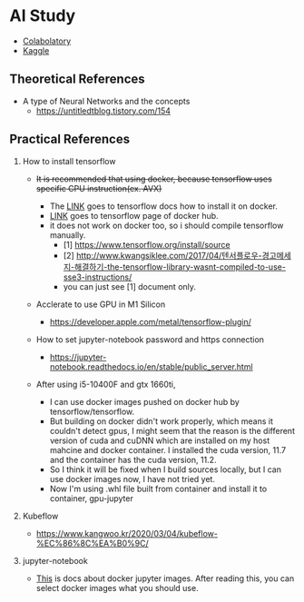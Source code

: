 # AI Study
* [Colabolatory](https://research.google.com/colaboratory)
* [Kaggle](https://www.kaggle.com)

## Theoretical References
* A type of Neural Networks and the concepts
    - https://untitledtblog.tistory.com/154

## Practical References
1) How to install tensorflow
    - ~~It is recommended that using docker, because tensorflow uses specific CPU instruction(ex. AVX)~~
        * The [LINK](https://www.tensorflow.org/install/docker) goes to tensorflow docs how to install it on docker.
        * [LINK](https://hub.docker.com/r/tensorflow/tensorflow) goes to tensorflow page of docker hub.

        - it does not work on docker too, so i should compile tensorflow manually.
            - [1] https://www.tensorflow.org/install/source
            - [2] http://www.kwangsiklee.com/2017/04/텐서플로우-경고메세지-해결하기-the-tensorflow-library-wasnt-compiled-to-use-sse3-instructions/
            - you can just see [1] document only.

    * Acclerate to use GPU in M1 Silicon
        - https://developer.apple.com/metal/tensorflow-plugin/

    * How to set jupyter-notebook password and https connection
        - https://jupyter-notebook.readthedocs.io/en/stable/public_server.html

    * After using i5-10400F and gtx 1660ti,
        - I can use docker images pushed on docker hub by tensorflow/tensorflow.
        - But building on docker didn't work properly, which means it couldn't detect gpus, I might seem that the reason is the different version of cuda and cuDNN which are installed on my host mahcine and docker container. I installed the cuda version, 11.7 and the container has the cuda version, 11.2.
        - So I think it will be fixed when I build sources locally, but I can use docker images now, I have not tried yet.
        - Now I'm using .whl file built from container and install it to container, gpu-jupyter

2) Kubeflow
    - https://www.kangwoo.kr/2020/03/04/kubeflow-%EC%86%8C%EA%B0%9C/

3) jupyter-notebook
    * [This](https://jupyter-docker-stacks.readthedocs.io/en/latest/using/selecting.html) is docs about docker jupyter images. After reading this, you can select docker images what you should use.
